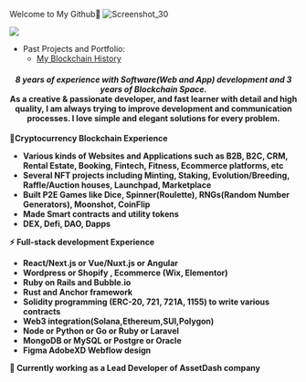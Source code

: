 Welcome to My Github👋
![Screenshot_30](https://github.com/yamate0116/yamate0116/assets/125228912/7f71a62c-6eb5-4618-badc-3faa49dd688d)

![](https://komarev.com/ghpvc/?username=best-lucky1030&color=yellow)


- Past Projects and Portfolio: 
    - <a href="https://github.com/yamate0116/Blockchain-overview">My Blockchain History</a>
<h4 align="center">
  <i><b>8 years of experience with Software(Web and App) development and 3 years of Blockchain Space.</i>
<br />
As a creative & passionate developer, and fast learner with detail and high quality, I am always trying to improve development and communication processes. I love simple and elegant solutions for every problem.
<br />
</h4>


🌱Cryptocurrency Blockchain Experience

- Various kinds of Websites and Applications such as B2B, B2C, CRM, Rental Estate, Booking, Fintech, Fitness, Ecommerce platforms, etc
- Several NFT projects including Minting, Staking, Evolution/Breeding, Raffle/Auction houses, Launchpad, Marketplace
- Built P2E Games like Dice, Spinner(Roulette), RNGs(Random Number Generators), Moonshot, CoinFlip
- Made Smart contracts and utility tokens
- DEX, Defi, DAO, Dapps


⚡ Full-stack development Experience
  
- React/Next.js or Vue/Nuxt.js or Angular
- Wordpress or Shopify , Ecommerce (Wix, Elementor)
- Ruby on Rails and Bubble.io
- Rust and Anchor framework
- Solidity programming (ERC-20, 721, 721A, 1155) to write various contracts
- Web3 integration(Solana,Ethereum,SUI,Polygon)
- Node or Python or Go or Ruby or Laravel
- MongoDB or MySQL or Postgre or Oracle
- Figma AdobeXD Webflow design
  
💖 Currently working as a Lead Developer of AssetDash company
